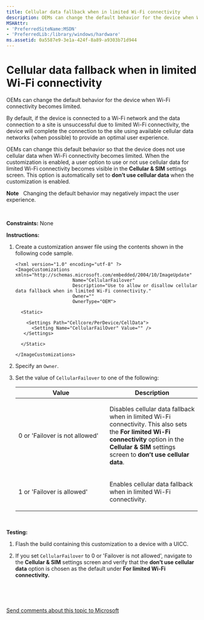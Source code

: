 ```yaml
---
title: Cellular data fallback when in limited Wi-Fi connectivity
description: OEMs can change the default behavior for the device when Wi-Fi connectivity becomes limited.
MSHAttr:
- 'PreferredSiteName:MSDN'
- 'PreferredLib:/library/windows/hardware'
ms.assetid: 0a5587e9-3e1a-424f-8a89-a9303b71d944
---
```


# Cellular data fallback when in limited Wi-Fi connectivity


OEMs can change the default behavior for the device when Wi-Fi connectivity becomes limited.

By default, if the device is connected to a Wi-Fi network and the data connection to a site is unsuccessful due to limited Wi-Fi connectivity, the device will complete the connection to the site using available cellular data networks (when possible) to provide an optimal user experience.

OEMs can change this default behavior so that the device does not use cellular data when Wi-Fi connectivity becomes limited. When the customization is enabled, a user option to use or not use cellular data for limited Wi-Fi connectivity becomes visible in the **Cellular & SIM** settings screen. This option is automatically set to **don’t use cellular data** when the customization is enabled.

**Note**  
Changing the default behavior may negatively impact the user experience.

 

<a href="" id="constraints---none"></a>**Constraints:** None  

<a href="" id="instructions-"></a>**Instructions:**  
1.  Create a customization answer file using the contents shown in the following code sample.

    ``` syntax
    <?xml version="1.0" encoding="utf-8" ?>  
    <ImageCustomizations xmlns="http://schemas.microsoft.com/embedded/2004/10/ImageUpdate"  
                         Name="CellularFailover"  
                         Description="Use to allow or disallow cellular data fallback when in limited Wi-Fi connectivity."  
                         Owner=""  
                         OwnerType="OEM"> 
      
      <Static>  

        <Settings Path="Cellcore/PerDevice/CellData">  
          <Setting Name="CellularFailOver" Value="" />       
       </Settings>  

      </Static>

    </ImageCustomizations>
    ```

2.  Specify an `Owner`.

3.  Set the value of `CellularFailover` to one of the following:

    <table>
    <colgroup>
    <col width="50%" />
    <col width="50%" />
    </colgroup>
    <thead>
    <tr class="header">
    <th>Value</th>
    <th>Description</th>
    </tr>
    </thead>
    <tbody>
    <tr class="odd">
    <td><p>0 or 'Failover is not allowed'</p></td>
    <td><p>Disables cellular data fallback when in limited Wi-Fi connectivity. This also sets the <strong>For limited Wi-Fi connectivity</strong> option in the <strong>Cellular &amp; SIM</strong> settings screen to <strong>don’t use cellular data</strong>.</p></td>
    </tr>
    <tr class="even">
    <td><p>1 or 'Failover is allowed'</p></td>
    <td><p>Enables cellular data fallback when in limited Wi-Fi connectivity.</p></td>
    </tr>
    </tbody>
    </table>

     

<a href="" id="testing-"></a>**Testing:**  
1.  Flash the build containing this customization to a device with a UICC.

2.  If you set `CellularFailover` to 0 or 'Failover is not allowed', navigate to the **Cellular & SIM** settings screen and verify that the **don’t use cellular data** option is chosen as the default under **For limited Wi-Fi connectivity.**

 

 

[Send comments about this topic to Microsoft](mailto:wsddocfb@microsoft.com?subject=Documentation%20feedback%20%5Bp_phCustomization\p_phCustomization%5D:%20Cellular%20data%20fallback%20when%20in%20limited%20Wi-Fi%20connectivity%20%20RELEASE:%20%289/7/2016%29&body=%0A%0APRIVACY%20STATEMENT%0A%0AWe%20use%20your%20feedback%20to%20improve%20the%20documentation.%20We%20don't%20use%20your%20email%20address%20for%20any%20other%20purpose,%20and%20we'll%20remove%20your%20email%20address%20from%20our%20system%20after%20the%20issue%20that%20you're%20reporting%20is%20fixed.%20While%20we're%20working%20to%20fix%20this%20issue,%20we%20might%20send%20you%20an%20email%20message%20to%20ask%20for%20more%20info.%20Later,%20we%20might%20also%20send%20you%20an%20email%20message%20to%20let%20you%20know%20that%20we've%20addressed%20your%20feedback.%0A%0AFor%20more%20info%20about%20Microsoft's%20privacy%20policy,%20see%20http://privacy.microsoft.com/default.aspx. "Send comments about this topic to Microsoft")





